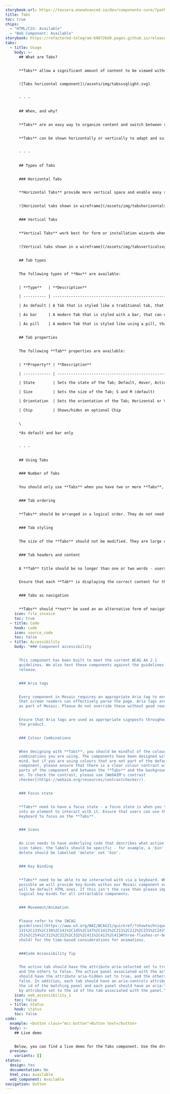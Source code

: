 ```yaml
---
storybook-url: https://tessera.oneadvanced.io/dev/components-core/?path=/docs/html-button--as-default
title: Tabs
toc: true
chips:
  - "HTML/CSS: Available"
  - "Web Component: Available"
storybook: https://refactored-telegram-b90726d9.pages.github.io/release/?path=/docs/components-tabs-introduction
tabs:
  - title: Usage
    body: >-
      ## What are Tabs?


      **Tabs** allow a significant amount of content to be viewed without having to navigate away from the page - the content is instead broken up into multiple sections with each section having its own tab available that can be opened by selecting its name.


      ![Tabs horizontal component](/assets/img/tabssvglight.svg)


      - - -


      ## When, and why?


      **Tabs** are an easy way to organize content and switch between related content.  **Tabs** consist of two or more **Tabs** that can be selected to open what seems like a 'new page', however the user actually remains on the original page, but different content is displayed. By remaining on the original page, the user doesn't need to reload the entire page and can navigate between two related areas much quicker than if they were on separate pages.


      **Tabs** can be shown horizontally or vertically to adapt and suit the content being shown, and the device being used to view it.


      - - -


      ## Types of Tabs


      ### Horizontal Tabs


      **Horizontal Tabs** provide more vertical space and enable easy scanning of items, which helps with reading from left to right. They also allow you to occupy the content area of your page with content only.


      ![Horizontal tabs shown in wireframe](/assets/img/tabshorizontalsvglight.svg)


      ### Vertical Tabs


      **Vertical Tabs** work best for form or installation wizards when a user is working down a list of steps - **Horizontal Tabs** are best for groups of related information.


      ![Vertical tabs shown in a wireframe](/assets/img/tabsverticalsvglight.svg)


      ## Tab types


      The following types of **Nav** are available:


      | **Type**   | **Description**                                                                                                            |

      | ---------- | -------------------------------------------------------------------------------------------------------------------------- |

      | As default | A Tab that is styled like a traditional tab, that can contain an optional Chip and displayed horizontally or vertically.   |

      | As bar     | A modern Tab that is styled with a bar, that can contain an optional Chip and displayed horizontally or vertically.        |

      | As pill    | A modern Tab that is styled like using a pill, that can contain an optional Chip and displayed horizontally or vertically. |


      ## Tab properties


      The following **Tab** properties are available:


      | **Property** | **Description**                                                           |

      | ------------ | ------------------------------------------------------------------------- |

      | State        | Sets the state of the Tab; Default, Hover, Active, Selected, and Disabled |

      | Size         | Sets the size of the Tab; S and M (default)                               |

      | Orientation  | Sets the orientation of the Tab; Horizontal or Vertical*                  |

      | Chip         | Shows/hides an optional Chip                                              |


      \

      *As default and bar only


      - - -


      ## Using Tabs


      ### Number of Tabs


      You should only use **Tabs** when you have two or more **Tabs**, and a maximum number of eight. If you have more than eight, then they will not remain on a single row. Be mindful of the number of **Tabs** that you use - while **Tabs** are quicker to navigate than separate pages, they still require interaction from the user. Ensure you group related content into the same **Tab** to avoid forcing the user to swap between many, many **Tabs** for a single process.


      ### Tab ordering


      **Tabs** should be arranged in a logical order. They do not need to be sorted alphabetically, and you should aim to have the **Tabs** that are the most used first, and **Tabs** that have less usage towards the end.


      ### Tab styling


      The size of the **Tabs** should not be modified. They are large enough for users to easily select them. For mobile users, the **Tabs** need to be at least the size of a finger (about 30px wide).


      ### Tab headers and content


      A **Tab** title should be no longer than one or two words - users should be able to quickly scan across the **Tabs** to find what they are looking for. The titles should be clear and concise and give the user information about what each **Tab** contains. For more information, please see the [Structure section](/guidelines/style-guide/#structure) of the **Style Guide**.


      Ensure that each **Tab** is displaying the correct content for their header. If the header doesn't match the content, this will lead to confusion for users. Content should also be related to the rest of the content in the **Tab** - multipurpose **Tabs** should be avoided and unrelated content should be split out into their own areas.


      ### Tabs as navigation


      **Tabs** should **not** be used an an alternative form of navigation. Do not be tempted to replace links or **[Breadcrumb](/guidelines/breadcrumb)** with **Tabs** to take the user to another page or part of the application.
    icon: file_invoice
    toc: true
  - title: Code
    hook: code
    icon: source_code
    toc: false
  - title: Accessibility
    body: "### Component accessibility


      This component has been built to meet the current WCAG AA 2.1
      guidelines. We also test these components against the guidelines before
      release.


      ### Aria tags


      Every component in Mosaic requires an appropriate Aria tag to ensure
      that screen readers can effectively parse the page. Aria tags are provided
      as part of Mosaic. Please do not override these without good reason.


      Ensure that Aria tags are used as appropriate signposts throughout
      the product.


      ### Colour Combinations


      When designing with **Tabs**, you should be mindful of the colour
      combinations you are using. The components have been designed with this in
      mind, but if you are using colours that are not part of the default
      component, please ensure that there is a clear colour contrast within the
      parts of the component and between the **Tabs** and the background it is
      on. To check the contrast, please use [WebAIM's contrast
      checker](https://webaim.org/resources/contrastchecker/).


      ### Focus state


      **Tabs** need to have a focus state - a focus state is when you tab
      into an element to interact with it. Ensure that users can use their
      keyboard to focus on the **Tabs**.


      ### Icons


      An icon needs to have underlying code that describes what action the
      icon takes. the labels should be specific - for example, a 'bin' icon for
      delete should be labelled 'delete' not 'bin'.


      ### Key Binding


      **Tabs** need to be able to be interacted with via a keyboard. Where
      possible we will provide key-binds within our Mosaic component or there
      will be default HTML ones. If this isn't the case then please implement
      logical key-binds for all intractable components.


      ### Movement/Animation


      Please refer to the [WCAG
      guidelines](https://www.w3.org/WAI/WCAG21/quickref/?showtechniques=129%2C\
      131%2C133%2C136%2C141%2C145%2C147%2C1412%2C211%2C212%2C231%2C241%2C245%2C\
      251%2C254%2C312%2C322%2C332%2C411%2C412%2C413#three-flashes-or-below-thre\
      shold) for the time-based considerations for animations.


      ###Code Accessibility Tip


      The active tab should have the attribute aria-selected set to true,
      and the others to false. The active panel associated with the active tab
      should have the attribute aria-hidden set to true, and the others to
      false. In addition, each tab should have an aria-controls attribute set to
      the id of the matching panel and each panel should have an aria-labelled
      by attribute set to the id of the tab associated with the panel.\r\n"
    icon: web_accessibility_1
    toc: false
  - title: Status
    hook: status
    toc: false
code:
  example: <button class="mcc-button">Button text</button>
  body: >-
    ## Live demo


    Below, you can find a live demo for the Tabs component. Use the drop-down menus and radio buttons to view the different Tabs Types and Variants.
  preview:
    variants: []
status:
  design: Yes
  documentation: No
  html_css: Available
  web_component: Available
navigation: button
---
```

